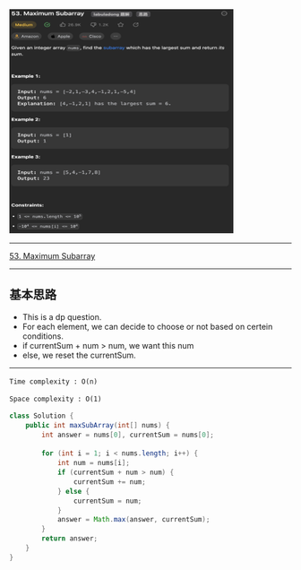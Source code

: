 <img src="2022-12-19-17-57-09.png" width="400" height="400"/>

___
[53. Maximum Subarray](https://leetcode.com/problems/maximum-subarray/description/)
___


## 基本思路
* This is a dp question.
* For each element, we can decide to choose or not based on certein conditions.
* if currentSum + num > num, we want this num
* else, we reset the currentSum.

___

`Time complexity : O(n)`

`Space complexity : O(1)`
```java
class Solution {
    public int maxSubArray(int[] nums) {
        int answer = nums[0], currentSum = nums[0];

        for (int i = 1; i < nums.length; i++) {
            int num = nums[i];
            if (currentSum + num > num) {
                currentSum += num;
            } else {
                currentSum = num;
            }
            answer = Math.max(answer, currentSum);
        }
        return answer;
    }
}
```
